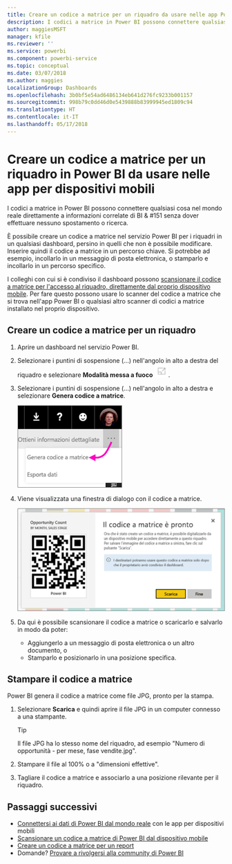 ```yaml
---
title: Creare un codice a matrice per un riquadro da usare nelle app Power BI per dispositivi mobili
description: I codici a matrice in Power BI possono connettere qualsiasi cosa nel mondo reale direttamente a informazioni correlate di BI nell’app per dispositivi mobili Power BI, senza dover eseguire ricerche.
author: maggiesMSFT
manager: kfile
ms.reviewer: ''
ms.service: powerbi
ms.component: powerbi-service
ms.topic: conceptual
ms.date: 03/07/2018
ms.author: maggies
LocalizationGroup: Dashboards
ms.openlocfilehash: 3b0bf5e54ad6486134eb641d276fc9233b001157
ms.sourcegitcommit: 998b79c0dd46d0e5439888b83999945ed1809c94
ms.translationtype: HT
ms.contentlocale: it-IT
ms.lasthandoff: 05/17/2018
---
```

# <a name="create-a-qr-code-for-a-tile-in-power-bi-to-use-in-the-mobile-apps"></a>Creare un codice a matrice per un riquadro in Power BI da usare nelle app per dispositivi mobili
I codici a matrice in Power BI possono connettere qualsiasi cosa nel mondo reale direttamente a informazioni correlate di BI & #151 senza dover effettuare nessuno spostamento o ricerca.

È possibile creare un codice a matrice nel servizio Power BI per i riquadri in un qualsiasi dashboard, persino in quelli che non è possibile modificare. Inserire quindi il codice a matrice in un percorso chiave. Si potrebbe ad esempio, incollarlo in un messaggio di posta elettronica, o stamparlo e incollarlo in un percorso specifico. 

I colleghi con cui si è condiviso il dashboard possono [scansionare il codice a matrice per l'accesso al riquadro, direttamente dal proprio dispositivo mobile](mobile-apps-qr-code.md). Per fare questo possono usare lo scanner del codice a matrice che si trova nell'app Power BI o qualsiasi altro scanner di codici a matrice installato nel proprio dispositivo.


## <a name="create-a-qr-code-for-a-tile"></a>Creare un codice a matrice per un riquadro
1. Aprire un dashboard nel servizio Power BI.
2. Selezionare i puntini di sospensione (...) nell'angolo in alto a destra del riquadro e selezionare **Modalità messa a fuoco** ![](media/service-create-qr-code-for-tile/fullscreen-icon.jpg).
3. Selezionare i puntini di sospensione (...) nell'angolo in alto a destra e selezionare **Genera codice a matrice**. 
   
    ![](media/service-create-qr-code-for-tile/power-bi-create-qr-code-tile.png)
4. Viene visualizzata una finestra di dialogo con il codice a matrice. 
   
    ![](media/service-create-qr-code-for-tile/pbi_qrcode_opportunity_count.png)
5. Da qui è possibile scansionare il codice a matrice o scaricarlo e salvarlo in modo da poter: 
   
   * Aggiungerlo a un messaggio di posta elettronica o un altro documento, o 
   * Stamparlo e posizionarlo in una posizione specifica. 

## <a name="print-the-qr-code"></a>Stampare il codice a matrice
Power BI genera il codice a matrice come file JPG, pronto per la stampa. 

1. Selezionare **Scarica** e quindi aprire il file JPG in un computer connesso a una stampante.  
   
   > [!TIP]
   > Il file JPG ha lo stesso nome del riquadro, ad esempio "Numero di opportunità - per mese, fase vendite.jpg".
   > 
   > 
2. Stampare il file al 100% o a "dimensioni effettive".  
3. Tagliare il codice a matrice e associarlo a una posizione rilevante per il riquadro. 

## <a name="next-steps"></a>Passaggi successivi
* [Connettersi ai dati di Power BI dal mondo reale](mobile-apps-data-in-real-world-context.md) con le app per dispositivi mobili
* [Scansionare un codice a matrice di Power BI dal dispositivo mobile](mobile-apps-qr-code.md)
* [Creare un codice a matrice per un report](service-create-qr-code-for-report.md)
* Domande? [Provare a rivolgersi alla community di Power BI](http://community.powerbi.com/)

